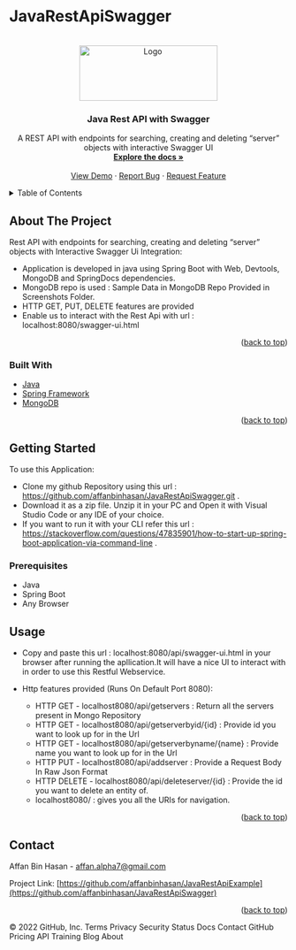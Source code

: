 # JavaRestApiSwagger
<div id="top"></div>

<!-- PROJECT LOGO -->
<br />
<div align="center">
  <a href="https://github.com/affanbinhasan/JavaRestApiExample">
    <img src="https://miro.medium.com/max/1380/1*aKVg84SP5oPV9fwOnbl6yQ.png" alt="Logo" width="250" height="100">
  </a>

<h3 align="center">Java Rest API with Swagger</h3>

  <p align="center">
    A REST API with endpoints for searching, creating and deleting “server” objects with interactive Swagger UI
    <br />
    <a href="https://github.com/affanbinhasan/JavaRestApi/blob/main/README.md"><strong>Explore the docs »</strong></a>
    <br />
    <br />
    <a href="https://github.com/affanbinhasan/JavaRestApiSwagger">View Demo</a>
    ·
    <a href="https://github.com/affanbinhasan/JavaRestApiExample/issues">Report Bug</a>
    ·
    <a href="https://github.com/affanbinhasan/JavaRestApiExample/issues">Request Feature</a>
  </p>
</div>



<!-- TABLE OF CONTENTS -->
<details>
  <summary>Table of Contents</summary>
  <ol>
    <li>
      <a href="#about-the-project">About The Project</a>
      <ul>
        <li><a href="#built-with">Built With</a></li>
      </ul>
    </li>
    <li>
      <a href="#getting-started">Getting Started</a>
      <ul>
        <li><a href="#prerequisites">Prerequisites</a></li>
      </ul>
    </li>
    <li><a href="#usage">Usage</a></li>
    <li><a href="#contact">Contact</a></li>
  </ol>
</details>



<!-- ABOUT THE PROJECT -->
## About The Project

Rest API with endpoints for searching, creating and deleting “server” objects with Interactive Swagger Ui Integration:
  - Application is developed in java using Spring Boot with Web, Devtools, MongoDB and SpringDocs dependencies.
  - MongoDB repo is used : Sample Data in MongoDB Repo Provided in Screenshots Folder.
  - HTTP GET, PUT, DELETE features are provided
  - Enable us to interact with the Rest Api with url : localhost:8080/swagger-ui.html

<p align="right">(<a href="#top">back to top</a>)</p>

### Built With

* [Java](https://www.java.com/)
* [Spring Framework](https://spring.io/)
* [MongoDB](https://www.mongodb.com/)

<p align="right">(<a href="#top">back to top</a>)</p>



<!-- GETTING STARTED -->
## Getting Started

To use this Application:
* Clone my github Repository using this url : https://github.com/affanbinhasan/JavaRestApiSwagger.git .
* Download it as a zip file. Unzip it in your PC and Open it with Visual Studio Code or any IDE of your choice. 
* If you want to run it with your CLI refer this url : https://stackoverflow.com/questions/47835901/how-to-start-up-spring-boot-application-via-command-line .


### Prerequisites

* Java
* Spring Boot
* Any Browser
  
<!-- USAGE-->
## Usage
* Copy and paste this url : localhost:8080/api/swagger-ui.html in your browser after running the apllication.It will have a nice UI to interact with in order to use this Restful Webservice.

* Http features provided (Runs On Default Port 8080):
	- HTTP GET - localhost8080/api/getservers : Return all the servers present in Mongo Repository
	- HTTP GET - localhost8080/api/getserverbyid/{id} : Provide id you want to look up for in the Url
	- HTTP GET - localhost8080/api/getserverbyname/{name} : Provide name you want to look up for in the Url
	- HTTP PUT - localhost8080/api/addserver : Provide a Request Body In Raw Json Format
	- HTTP DELETE - localhost8080/api/deleteserver/{id} : Provide the id you want to delete an entity of.
	- localhost8080/ : gives you all the URIs for navigation.


<p align="right">(<a href="#top">back to top</a>)</p>


<!-- CONTACT -->
## Contact

Affan Bin Hasan - affan.alpha7@gmail.com

Project Link: [https://github.com/affanbinhasan/JavaRestApiExample](https://github.com/affanbinhasan/JavaRestApiSwagger)

<p align="right">(<a href="#top">back to top</a>)</p>


© 2022 GitHub, Inc.
Terms
Privacy
Security
Status
Docs
Contact GitHub
Pricing
API
Training
Blog
About

